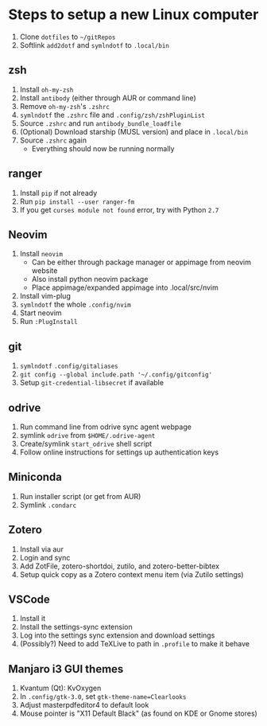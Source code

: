 # Steps to setup a new Linux computer

1. Clone `dotfiles` to `~/gitRepos`
2. Softlink `add2dotf` and `symlndotf` to `.local/bin`

## zsh

1. Install `oh-my-zsh`
2. Install `antibody` (either through AUR or command line)
3. Remove `oh-my-zsh`'s `.zshrc`
4. `symlndotf` the `.zshrc` file and `.config/zsh/zshPluginList`
5. Source `.zshrc` and run `antibody_bundle_loadfile`
6. (Optional) Download starship (MUSL version) and place in `.local/bin`
7. Source `.zshrc` again
   - Everything should now be running normally

## ranger

1. Install `pip` if not already
2. Run `pip install --user ranger-fm`
3. If you get `curses module not found` error, try with Python `2.7`

## Neovim

1. Install `neovim`
   - Can be either through package manager or appimage from neovim website
   - Also install python neovim package
   - Place appimage/expanded appimage into .local/src/nvim
2. Install vim-plug
3. `symlndotf` the whole `.config/nvim`
4. Start neovim
5. Run `:PlugInstall`

## git

1. `symlndotf` `.config/gitaliases`
2. `git config --global include.path '~/.config/gitconfig'`
3. Setup `git-credential-libsecret` if available

## odrive

1. Run command line from odrive sync agent webpage
2. symlink `odrive` from `$HOME/.odrive-agent`
3. Create/symlink `start_odrive` shell script
4. Follow online instructions for settings up authentication keys

## Miniconda

1. Run installer script (or get from AUR)
2. Symlink `.condarc`

## Zotero

1. Install via aur
2. Login and sync
3. Add ZotFile, zotero-shortdoi, zutilo, and zotero-better-bibtex
4. Setup quick copy as a Zotero context menu item (via Zutilo settings)

## VSCode

1. Install it
2. Install the settings-sync extension
3. Log into the settings sync extension and download settings
4. (Possibly?) Need to add TeXLive to path in `.profile` to make it behave

## Manjaro i3 GUI themes

1. Kvantum (Qt): KvOxygen
2. In `.config/gtk-3.0`, set `gtk-theme-name=Clearlooks`
3. Adjust masterpdfeditor4 to default look
4. Mouse pointer is "X11 Default Black" (as found on KDE or Gnome stores)
